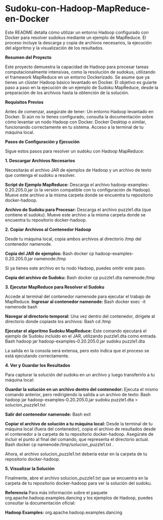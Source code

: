 # **Sudoku-con-Hadoop-MapReduce-en-Docker**


Este README detalla cómo utilizar un entorno Hadoop configurado con Docker para resolver sudokus mediante un ejemplo de MapReduce. El proceso incluye la descarga y copia de archivos necesarios, la ejecución del algoritmo y la visualización de los resultados.

**Resumen del Proyecto**

Este proyecto demuestra la capacidad de Hadoop para procesar tareas computacionalmente intensivas, como la resolución de sudokus, utilizando el framework MapReduce en un entorno Dockerizado. Se asume que ya tienes un clúster Hadoop básico levantado en Docker. El objetivo es guiarte paso a paso en la ejecución de un ejemplo de Sudoku MapReduce, desde la preparación de los archivos hasta la obtención de la solución.

**Requisitos Previos**

Antes de comenzar, asegúrate de tener:
Un entorno Hadoop levantado en Docker. Si aún no lo tienes configurado, consulta la documentación sobre cómo levantar un nodo Hadoop con Docker.
Docker Desktop o similar, funcionando correctamente en tu sistema.
Acceso a la terminal de tu máquina local.

**Pasos de Configuración y Ejecución**

Sigue estos pasos para resolver un sudoku con Hadoop MapReduce:

**1. Descargar Archivos Necesarios**

Necesitarás el archivo JAR de ejemplos de Hadoop y un archivo de texto que contenga el sudoku a resolver.

**Script de Ejemplo MapReduce:**
Descarga el archivo hadoop-examples-0.20.205.0.jar (o la versión compatible con tu configuración de Hadoop).
Mueve este archivo a la misma carpeta donde se encuentra tu repositorio docker-hadoop.

**Archivo de Sudoku para Procesar:**
Descarga el archivo puzzle1.dta (que contiene el sudoku).
Mueve este archivo a la misma carpeta donde se encuentra tu repositorio docker-hadoop.

**2. Copiar Archivos al Contenedor Hadoop**

Desde tu máquina local, copia ambos archivos al directorio /tmp del contenedor namenode.

**Copia del JAR de ejemplos:**
Bash
docker cp hadoop-examples-0.20.205.0.jar namenode:/tmp

Si ya tienes este archivo en tu nodo Hadoop, puedes omitir este paso.

**Copia del archivo de Sudoku:**
Bash
docker cp puzzle1.dta namenode:/tmp


**3. Ejecutar MapReduce para Resolver el Sudoku**

Accede al terminal del contenedor namenode para ejecutar el trabajo de MapReduce.
**Ingresar al contenedor namenode:**
Bash
docker exec -it namenode bash

**Navegar al directorio temporal:**
Una vez dentro del contenedor, dirígete al directorio donde copiaste los archivos:
Bash
cd /tmp


**Ejecutar el algoritmo Sudoku MapReduce:**
Este comando ejecutará el ejemplo de Sudoku incluido en el JAR, utilizando puzzle1.dta como entrada.
Bash
hadoop jar hadoop-examples-0.20.205.0.jar sudoku puzzle1.dta

La salida en la consola será extensa, pero esto indica que el proceso se está ejecutando correctamente.

**4. Ver y Guardar los Resultados**

Para capturar la solución del sudoku en un archivo y luego transferirlo a tu máquina local:

**Guardar la solución en un archivo dentro del contenedor:**
Ejecuta el mismo comando anterior, pero redirigiendo la salida a un archivo de texto:
Bash
hadoop jar hadoop-examples-0.20.205.0.jar sudoku puzzle1.dta > solucion_puzzle1.txt


**Salir del contenedor namenode:**
Bash
exit


**Copiar el archivo de solución a tu máquina local:**
Desde la terminal de tu máquina local (fuera del contenedor), copia el archivo de resultados desde el contenedor a la carpeta de tu repositorio docker-hadoop. Asegúrate de incluir el punto al final del comando, que representa el directorio actual.
Bash
docker cp namenode:/tmp/solucion_puzzle1.txt .

Ahora, el archivo solucion_puzzle1.txt debería estar en la carpeta de tu repositorio docker-hadoop.

**5. Visualizar la Solución**

Finalmente, abre el archivo solucion_puzzle1.txt que se encuentra en la carpeta de tu repositorio docker-hadoop para ver la solución del sudoku.

**Referencia**
Para más información sobre el paquete org.apache.hadoop.examples.dancing y los ejemplos de Hadoop, puedes consultar la documentación oficial:

**Hadoop Examples:** org.apache.hadoop.examples.dancing

